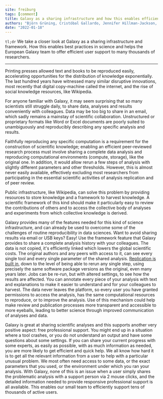 ```yaml
---
site: freiburg
tags: [comment]
title: Galaxy as a sharing infrastructure and how this enables efficient user support
authors: "Björn Grüning, Cristóbal Gallardo, Jennifer Hillman-Jackson, Ross Lazarus"
date: "2022-01-18"
---
```


`tl;dr` We take a closer look at Galaxy as a sharing infrastructure and framework. How this enables best practices in science and helps the European Galaxy team to
offer efficient user support to many thousands of researchers. 

-----------

Printing presses allowed text and books to be reproduced easily, accelerating opportunities for the distribution of knowledge exponentially. The last hundred years have witnessed many similar disruptive innovations, most recently that digital copy-machine called the internet, and the rise of social knowledge resources, like Wikipedia.

For anyone familiar with Galaxy, it may seem surprising that so many scientists still struggle daily, to share data, analyses and results conveniently with colleagues. Data may be too big to share in an email, which sadly remains a mainstay of scientific collaboration. Unstructured or proprietary formats like Word or Excel documents are poorly suited to unambiguously and reproducibly describing any specific analysis and results.

Faithfully reproducing any specific computation is a requirement for the construction of scientific knowledge; enabling an efficient peer-reviewed research process must involve sharing a complete data analysis and reproducing computational environments (compute, storage), like the original one. In addition, it would allow rerun a few steps of analysis with slightly different parameters and other thresholds. However, this is almost never easily available, effectively excluding most researchers from participating in the essential scientific activities of analysis replication and of peer review. 

Public infrastructure, like Wikipedia, can solve this problem by providing resources to store knowledge and a framework to harvest knowledge. A scientific framework of this kind should make it particularly easy to review the contributions of others and to access the collective body of analyses and experiments from which collective knowledge is derived.

Galaxy provides many of the features needed for this kind of science infrastructure, and can already be used to overcome some of the challenges of routine reproducibility in data sciences. Want to avoid sharing results via email or USB keys? Easy! Use the framework feature that Galaxy provides to share a complete analysis history with your colleagues. The data is not copied, it's efficiently linked which lowers the global scientific costs. The original authors and any peers with access to it, can see every single tool and every single parameter of the shared analysis. [Replication is built in](../2022-01-17-replicating-computation-ross), down to the level of being able to rerun any single step, using precisely the same software package versions as the original, even many years later. Jobs can be re-run, but with altered settings, to see how the results are affected. You can annotate every piece of your analysis with text and explanations to make it easier to understand and for your colleagues to harvest. The data never leaves the platform, so every user you have granted permissions to access the analysis, has the same computational resources to reproduce, or to improve the analysis. Use of this mechanism could help make review and publication processes more transparent and accessible to more eyeballs, leading to better science through improved communication of analyses and data.

Galaxy is great at sharing scientific analyses and this supports another very positive aspect: free professional support. You might end up in a situation where a tool crashes, or you do not understand an output and have some questions about some settings. If you can share your current progress with some experts, as easily as possible, with as much information as needed, you are more likely to get efficient and quick help. We all know how hard it is to get all the relevant information from a user to help with a particular unusual problem. We most often need access to some data, or the exact parameters that you used, or the environment under which you ran your analysis. With Galaxy, none of this is an issue when a user simply shares the problematic analysis with a support person via 2 mouse clicks, and the detailed information needed to provide responsive professional support is all available. This enables our small team to efficiently support tens of thousands of active users.
